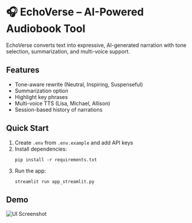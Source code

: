 # 🎧 EchoVerse – AI-Powered Audiobook Tool

EchoVerse converts text into expressive, AI-generated narration with tone selection, summarization, and multi-voice support.

## Features
- Tone-aware rewrite (Neutral, Inspiring, Suspenseful)
- Summarization option
- Highlight key phrases
- Multi-voice TTS (Lisa, Michael, Allison)
- Session-based history of narrations

## Quick Start
1. Create `.env` from `.env.example` and add API keys
2. Install dependencies:
   ```
   pip install -r requirements.txt
   ```
3. Run the app:
   ```
   streamlit run app_streamlit.py
   ```

## Demo
![UI Screenshot](assets/ui_preview.png)
